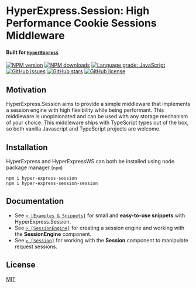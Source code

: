 # HyperExpress.Session: High Performance Cookie Sessions Middleware
#### Built for [`HyperExpress`](https://github.com/kartikk221/hyper-express)

<div align="left">

[![NPM version](https://img.shields.io/npm/v/hyper-express-session.svg?style=flat)](https://www.npmjs.com/package/hyper-express-session)
[![NPM downloads](https://img.shields.io/npm/dm/hyper-express-session.svg?style=flat)](https://www.npmjs.com/package/hyper-express-session)
[![Language grade: JavaScript](https://img.shields.io/lgtm/grade/javascript/g/kartikk221/hyper-express-session.svg?logo=lgtm&logoWidth=18)](https://lgtm.com/projects/g/kartikk221/hyper-express-session/context:javascript)
[![GitHub issues](https://img.shields.io/github/issues/kartikk221/hyper-express-session)](https://github.com/kartikk221/hyper-express-session/issues)
[![GitHub stars](https://img.shields.io/github/stars/kartikk221/hyper-express-session)](https://github.com/kartikk221/hyper-express-session/stargazers)
[![GitHub license](https://img.shields.io/github/license/kartikk221/hyper-express-session)](https://github.com/kartikk221/hyper-express-session/blob/master/LICENSE)

</div>

## Motivation
HyperExpress.Session aims to provide a simple middleware that implements a session engine with high flexibility while being performant. This middleware is unopinionated and can be used with any storage mechanism of your choice. This middleware ships with TypeScript types out of the box, so both vanilla Javascript and TypeScript projects are welcome.

## Installation
HyperExpress and HyperExpressWS can both be installed using node package manager (`npm`)
```
npm i hyper-express-session
npm i hyper-express-session-session
```

## Documentation
- See [`> [Examples & Snippets]`](./docs/Examples.md) for small and **easy-to-use snippets** with HyperExpress.Session.
- See [`> [SessionEngine]`](./docs/SessionEngine.md) for creating a session engine and working with the **SessionEngine** component.
- See [`> [Session]`](./docs/Session.md) for working with the **Session** component to manipulate request sessions.

## License
[MIT](./LICENSE)
